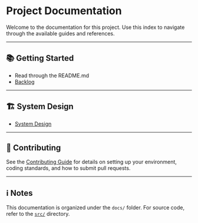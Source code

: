 # Project Documentation

Welcome to the documentation for this project. Use this index to navigate through the available guides and references.

---

## 📚 Getting Started

* Read through the README.md
* [Backlog](backlog.md)

---

## 🏗️ System Design

* [System Design](design.md)

---

## 🤝 Contributing

See the [Contributing Guide](CONTRIBUTING.md) for details on setting up your environment, coding standards, and how to submit pull requests.

---

## ℹ️ Notes

This documentation is organized under the `docs/` folder. For source code, refer to the [`src/`](../src) directory.
